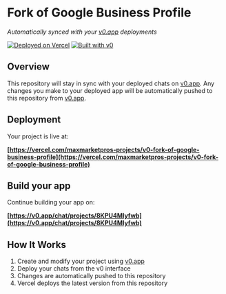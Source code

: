 # Fork of Google Business Profile

*Automatically synced with your [v0.app](https://v0.app) deployments*

[![Deployed on Vercel](https://img.shields.io/badge/Deployed%20on-Vercel-black?style=for-the-badge&logo=vercel)](https://vercel.com/maxmarketpros-projects/v0-fork-of-google-business-profile)
[![Built with v0](https://img.shields.io/badge/Built%20with-v0.app-black?style=for-the-badge)](https://v0.app/chat/projects/8KPU4Mlyfwb)

## Overview

This repository will stay in sync with your deployed chats on [v0.app](https://v0.app).
Any changes you make to your deployed app will be automatically pushed to this repository from [v0.app](https://v0.app).

## Deployment

Your project is live at:

**[https://vercel.com/maxmarketpros-projects/v0-fork-of-google-business-profile](https://vercel.com/maxmarketpros-projects/v0-fork-of-google-business-profile)**

## Build your app

Continue building your app on:

**[https://v0.app/chat/projects/8KPU4Mlyfwb](https://v0.app/chat/projects/8KPU4Mlyfwb)**

## How It Works

1. Create and modify your project using [v0.app](https://v0.app)
2. Deploy your chats from the v0 interface
3. Changes are automatically pushed to this repository
4. Vercel deploys the latest version from this repository